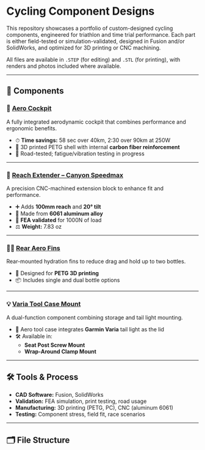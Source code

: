 # Cycling Component Designs

This repository showcases a portfolio of custom-designed cycling components, engineered for triathlon and time trial performance. Each part is either field-tested or simulation-validated, designed in Fusion and/or SolidWorks, and optimized for 3D printing or CNC machining.

All files are available in `.STEP` (for editing) and `.STL` (for printing), with renders and photos included where available.

---

## 🧩 Components

### 🔧 [Aero Cockpit](./aero_cockpit/)
A fully integrated aerodynamic cockpit that combines performance and ergonomic benefits.

- ⏱ **Time savings:** 58 sec over 40km, 2:30 over 90km at 250W
- 🧱 3D printed PETG shell with internal **carbon fiber reinforcement**
- 🧪 Road-tested; fatigue/vibration testing in progress

---

### 📏 [Reach Extender – Canyon Speedmax](./reach_extender/)
A precision CNC-machined extension block to enhance fit and performance.

- ➕ Adds **100mm reach** and **20° tilt**
- 🧱 Made from **6061 aluminum alloy**
- 🧪 **FEA validated** for 1000N of load
- ⚖️ **Weight:** 7.83 oz

---

### 🚴‍♂️ [Rear Aero Fins](./rear_aero_fins/)
Rear-mounted hydration fins to reduce drag and hold up to two bottles.

- 🧱 Designed for **PETG 3D printing**
- 📦 Includes single and dual bottle options

---

### 💡 [Varia Tool Case Mount](./varia_tool_case_mount/)
A dual-function component combining storage and tail light mounting.

- 🎯 Aero tool case integrates **Garmin Varia** tail light as the lid
- 🛠 Available in:
  - **Seat Post Screw Mount**
  - **Wrap-Around Clamp Mount**

---

## 🛠 Tools & Process

- **CAD Software:** Fusion, SolidWorks
- **Validation:** FEA simulation, print testing, road usage
- **Manufacturing:** 3D printing (PETG, PC), CNC (aluminum 6061)
- **Testing:** Component stress, field fit, race scenarios

---

## 🗂 File Structure


